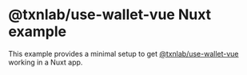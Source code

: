 # @txnlab/use-wallet-vue Nuxt example

This example provides a minimal setup to get [@txnlab/use-wallet-vue](https://github.com/TxnLab/use-wallet-js/tree/main/packages/use-wallet-vue) working in a Nuxt app.
